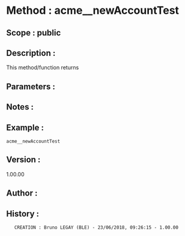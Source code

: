 ﻿# **Method :** acme__newAccountTest## **Scope :** public## **Description :** This method/function returns## **Parameters :** ## **Notes :** ## **Example :** ```acme__newAccountTest```## **Version :** 1.00.00## **Author :** ## **History :**         CREATION : Bruno LEGAY (BLE) - 23/06/2018, 09:26:15 - 1.00.00